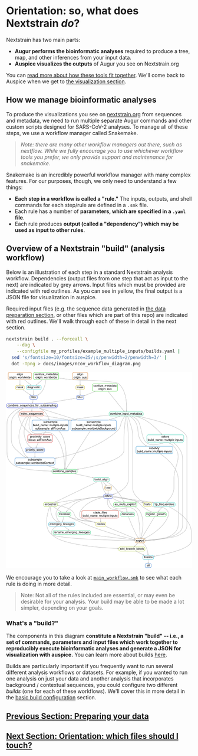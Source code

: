 # Orientation: so, what does Nextstrain *do*?
<!-- WARNING -->
<!-- Do not edit this file from within the docs.nextstrain.org repository. -->
<!-- It is fetched from another repository to be included in the docs.nextstrain.org build. -->
<!-- So, if you edit it after it is fetched into docs.nextstrain.org, your changes will be lost. -->
<!-- Instead, edit this file in its own repository and commit your changes there. -->
<!-- For more details on this (temporary) implementation, see https://github.com/nextstrain/docs.nextstrain.org#fetching-of-documents-from-other-repositories -->
<!-- This file is fetched from: https://github.com/nextstrain/ncov/blob/master/docs/orientation-workflow.md -->
<!-- WARNING -->
<!-- WARNING -->
<!-- WARNING -->

Nextstrain has two main parts:

* **Augur performs the bioinformatic analyses** required to produce a tree, map, and other inferences from your input data.
* **Auspice visualizes the outputs** of Augur you see on Nextstrain.org

You can [read more about how these tools fit together](https://nextstrain.org/docs/getting-started/introduction).
We'll come back to Auspice when we get to [the visualization section](sharing.md).

## How we manage bioinformatic analyses

To produce the visualizations you see on [nextstrain.org](https://nextstrain.org) from sequences and metadata, we need to run multiple separate Augur commands and other custom scripts designed for SARS-CoV-2 analyses.
To manage all of these steps, we use a workflow manager called Snakemake.

> _Note: there are many other workflow managers out there, such as nextflow. While we fully encourage you to use whichever workflow tools you prefer, we only provide support and maintenance for snakemake._

Snakemake is an incredibly powerful workflow manager with many complex features. For our purposes, though, we only need to understand a few things:

* **Each step in a workflow is called a "rule."** The inputs, outputs, and shell commands for each step/rule are defined in a `.smk` file.
* Each rule has a number of **parameters, which are specified in a `.yaml` file**.
* Each rule produces **output (called a "dependency") which may be used as input to other rules**.

## Overview of a Nextstrain "build" (analysis workflow)

Below is an illustration of each step in a standard Nextstrain analysis workflow.
Dependencies (output files from one step that act as input to the next) are indicated by grey arrows. Input files which must be provided are indicated with red outlines. As you can see in yellow, the final output is a JSON file for visualization in auspice.

Required input files (e.g. the sequence data generated in [the data preparation section](data-prep.md), or other files which are part of this repo) are indicated with red outlines. We'll walk through each of these in detail in the next section.

```bash
nextstrain build . --forceall \
    --dag \
    --configfile my_profiles/example_multiple_inputs/builds.yaml |
  sed 's/fontsize=10/fontsize=25/;s/penwidth=2/penwidth=3/' |
  dot -Tpng > docs/images/ncov_workflow_diagram.png
```

![SARS-CoV-2 workflow diagram for the "multiple inputs" build](images/ncov_workflow_diagram.png)

We encourage you to take a look at [`main_workflow.smk`](https://github.com/nextstrain/ncov/blob/master/workflow/snakemake_rules/main_workflow.smk) to see what each rule is doing in more detail.

>Note: Not all of the rules included are essential, or may even be desirable for your analysis. Your build may be able to be made a lot simpler, depending on your goals.

### What's a "build?"

The components in this diagram **constitute a Nextstrain "build" -- i.e., a set of commands, parameters and input files which work together to reproducibly execute bioinformatic analyses and generate a JSON for visualization with auspice.** You can learn more about builds [here](https://nextstrain.org/docs/bioinformatics/what-is-a-build).

Builds are particularly important if you frequently want to run several different analysis workflows or datasets. For example, if you wanted to run one analysis on just your data and another analysis that incorporates background / contextual sequences, you could configure two different _builds_ (one for each of these workflows). We'll cover this in more detail in the [basic build configuration](running.md) section.

## [Previous Section: Preparing your data](data-prep.md)
## [Next Section: Orientation: which files should I touch?](orientation-files.md)
